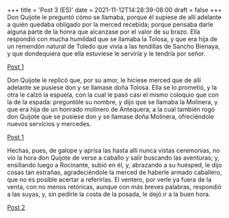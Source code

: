 +++
title = 'Post 3 (ES)'
date = 2021-11-12T14:28:39-08:00
draft = false
+++
Don Quijote le preguntó cómo se llamaba, porque él supiese de allí adelante
a quién quedaba obligado por la merced recebida; porque pensaba darle
alguna parte de la honra que alcanzase por el valor de su brazo. Ella
respondió con mucha humildad que se llamaba la Tolosa, y que era hija de un
remendón natural de Toledo que vivía a las tendillas de Sancho Bienaya, y
que dondequiera que ella estuviese le serviría y le tendría por señor. 

[Post 1](posts/post-1)

Don Quijote le replicó que, por su amor, le hiciese merced que de allí adelante
se pusiese don y se llamase doña Tolosa. Ella se lo prometió, y la otra le
calzó la espuela, con la cual le pasó casi el mismo coloquio que con la de la
espada: preguntóle su nombre, y dijo que se llamaba la Molinera, y que era hija
de un honrado molinero de Antequera; a la cual también rogó don Quijote que se
pusiese don y se llamase doña Molinera, ofreciéndole nuevos servicios y
mercedes.

[Post 1](posts/post-1)

Hechas, pues, de galope y aprisa las hasta allí nunca vistas ceremonias, no
vio la hora don Quijote de verse a caballo y salir buscando las aventuras;
y, ensillando luego a Rocinante, subió en él, y, abrazando a su huésped, le
dijo cosas tan estrañas, agradeciéndole la merced de haberle armado
caballero, que no es posible acertar a referirlas. El ventero, por verle ya
fuera de la venta, con no menos retóricas, aunque con más breves palabras,
respondió a las suyas, y, sin pedirle la costa de la posada, le dejó ir a
la buen hora.

[Post 2](posts/post-2)
